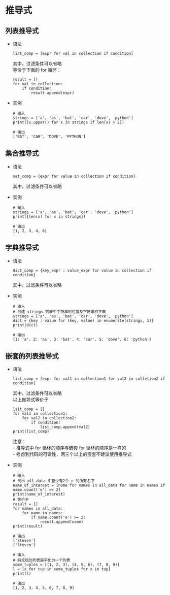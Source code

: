 # 推导式

## 列表推导式
- 语法  
  ```
  list_comp = [expr for val in collection if condition]
  ```
  其中，过滤条件可以省略  
  等价于下面的 for 循环：  
  ```
  result = []
  for val in collection:
      if condition:
          result.append(expr)
  ```

- 实例  
  ```
  # 输入
  strings = ['a', 'as', 'bat', 'car', 'dove', 'python']
  print([x.upper() for x in strings if len(x) > 2])
  
  # 输出
  ['BAT', 'CAR', 'DOVE', 'PYTHON']
  ```
  
## 集合推导式
- 语法  
  ```
  set_comp = {expr for value in collection if condition}
  ```
  其中，过滤条件可以省略  

- 实例  
  ```
  # 输入
  strings = ['a', 'as', 'bat', 'car', 'dove', 'python']
  print({len(x) for x in strings})
  
  # 输出
  {1, 2, 3, 4, 6}
  ```
  
## 字典推导式
- 语法  
  ```
  dict_comp = {key_expr : value_expr for value in collection if condition}
  ```
  其中，过滤条件可以省略  

- 实例  
  ```
  # 输入
  # 创建 strings 列表中字符串的位置及字符串的字典
  strings = ['a', 'as', 'bat', 'car', 'dove', 'python']
  dict = {key : value for (key, value) in enumerate(strings, 1)}
  print(dict)
  
  # 输出
  {1: 'a', 2: 'as', 3: 'bat', 4: 'car', 5: 'dove', 6: 'python'}
  ```
 
## 嵌套的列表推导式
- 语法  
  ```
  list_comp = [expr for val1 in collection1 for val2 in colletion2 if condition]
  ```
  其中，过滤条件可以省略  
  以上推导式等价于  
  ```
  lsit_comp = []
  for val1 in collection1:
      for val2 in collection2:
          if condition:
              list_comp.append(val2)
  print(list_comp)
  ```
  注意：  
      - 推导式中 for 循环的顺序与嵌套 for 循环的顺序是一样的  
      - 考虑到代码的可读性，两三个以上的嵌套不建议使用推导式  
  
- 实例  
  ```
  # 输入
  # 找出 all_data 中至少有2个 e 的所有名字
  name_of_interest = [name for names in all_data for name in names if name.count('e') >= 2]
  print(name_of_interest)
  # 等价于
  result = []
  for names in all_data:
      for name in names:
          if name.count('e') >= 2:
              result.append(name)
  print(result)
  
  # 输出
  ['Steven']
  ['Steven']
  ```
  ```
  # 输入
  # 将元组的列表扁平化为一个列表
  some_tuples = [(1, 2, 3), (4, 5, 6), (7, 8, 9)]
  l = [x for tup in some_tuples for x in tup]
  print(l)
  
  # 输出
  [1, 2, 3, 4, 5, 6, 7, 8, 9]
  ```

